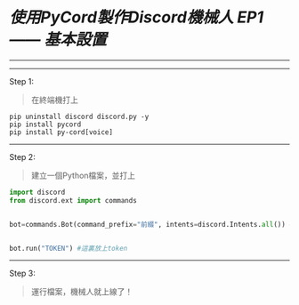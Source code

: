 # ***使用PyCord製作Discord機械人 EP1 —— 基本設置***
-----------------------------
-----------------------------
Step 1:
>在終端機打上
```
pip uninstall discord discord.py -y
pip install pycord
pip install py-cord[voice]
```
-----------------------------
Step 2:
>建立一個Python檔案，並打上
```py
import discord
from discord.ext import commands


bot=commands.Bot(command_prefix="前綴", intents=discord.Intents.all()) #如不打算用文字指令，可直接把「command_prefix="前綴"」删掉


bot.run("TOKEN") #這裏放上token
```
-----------------------------
Step 3:
>運行檔案，機械人就上線了！
